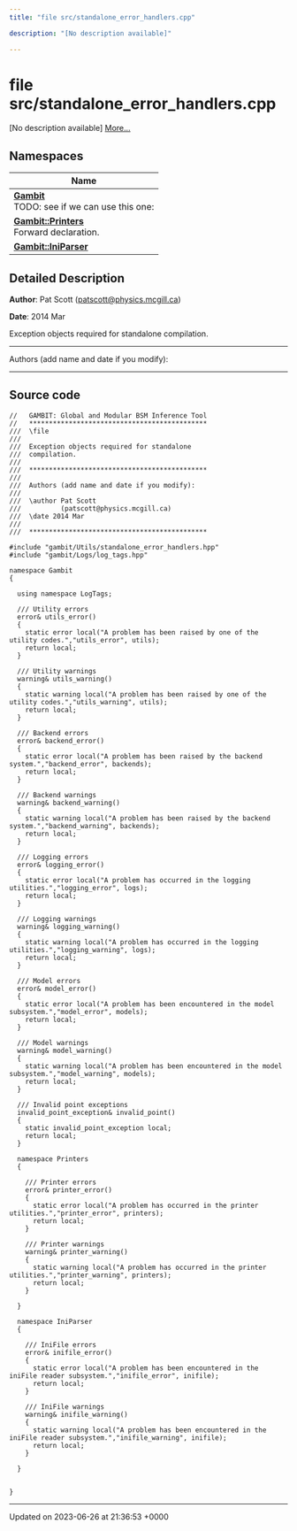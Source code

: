 ```yaml
---
title: "file src/standalone_error_handlers.cpp"

description: "[No description available]"

---
```


# file src/standalone_error_handlers.cpp

[No description available] [More...](#detailed-description)

## Namespaces

| Name           |
| -------------- |
| **[Gambit](/documentation/code/namespaces/namespacegambit/)** <br>TODO: see if we can use this one:  |
| **[Gambit::Printers](/documentation/code/namespaces/namespacegambit_1_1printers/)** <br>Forward declaration.  |
| **[Gambit::IniParser](/documentation/code/namespaces/namespacegambit_1_1iniparser/)**  |

## Detailed Description


**Author**: Pat Scott ([patscott@physics.mcgill.ca](mailto:patscott@physics.mcgill.ca)) 

**Date**: 2014 Mar

Exception objects required for standalone compilation.



------------------

Authors (add name and date if you modify):



------------------




## Source code

```
//   GAMBIT: Global and Modular BSM Inference Tool
//   *********************************************
///  \file
///
///  Exception objects required for standalone
///  compilation.
///
///  *********************************************
///
///  Authors (add name and date if you modify):
///   
///  \author Pat Scott 
///          (patscott@physics.mcgill.ca)
///  \date 2014 Mar
///
///  *********************************************

#include "gambit/Utils/standalone_error_handlers.hpp"
#include "gambit/Logs/log_tags.hpp"

namespace Gambit
{

  using namespace LogTags;

  /// Utility errors
  error& utils_error()
  { 
    static error local("A problem has been raised by one of the utility codes.","utils_error", utils); 
    return local;
  }

  /// Utility warnings
  warning& utils_warning()
  { 
    static warning local("A problem has been raised by one of the utility codes.","utils_warning", utils); 
    return local;
  }

  /// Backend errors
  error& backend_error()
  { 
    static error local("A problem has been raised by the backend system.","backend_error", backends); 
    return local;
  }

  /// Backend warnings
  warning& backend_warning()
  { 
    static warning local("A problem has been raised by the backend system.","backend_warning", backends); 
    return local;
  }

  /// Logging errors
  error& logging_error()
  { 
    static error local("A problem has occurred in the logging utilities.","logging_error", logs); 
    return local;
  }

  /// Logging warnings
  warning& logging_warning()
  { 
    static warning local("A problem has occurred in the logging utilities.","logging_warning", logs); 
    return local;
  }

  /// Model errors
  error& model_error()
  {
    static error local("A problem has been encountered in the model subsystem.","model_error", models);
    return local;
  }

  /// Model warnings
  warning& model_warning()
  {
    static warning local("A problem has been encountered in the model subsystem.","model_warning", models);
    return local;
  }

  /// Invalid point exceptions
  invalid_point_exception& invalid_point()
  {
    static invalid_point_exception local;
    return local;
  }

  namespace Printers
  {

    /// Printer errors
    error& printer_error()
    { 
      static error local("A problem has occurred in the printer utilities.","printer_error", printers); 
      return local;
    }

    /// Printer warnings
    warning& printer_warning()
    { 
      static warning local("A problem has occurred in the printer utilities.","printer_warning", printers); 
      return local;
    }

  }
  
  namespace IniParser
  {

    /// IniFile errors
    error& inifile_error()
    {
      static error local("A problem has been encountered in the iniFile reader subsystem.","inifile_error", inifile);
      return local;
    }

    /// IniFile warnings
    warning& inifile_warning()
    {
      static warning local("A problem has been encountered in the iniFile reader subsystem.","inifile_warning", inifile);
      return local;
    }

  }

    
}
```


-------------------------------

Updated on 2023-06-26 at 21:36:53 +0000
